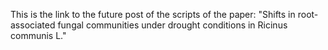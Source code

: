 This is the link to the future post of the scripts of the paper: "Shifts in root-associated fungal communities under drought conditions in Ricinus communis L."